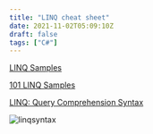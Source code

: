 ```yaml
---
title: "LINQ cheat sheet"
date: 2021-11-02T05:09:10Z
draft: false
tags: ["C#"]
---
```


[LINQ Samples](https://linqsamples.com/)

[101 LINQ Samples](https://github.com/dotnet/try-samples/blob/main/101-linq-samples/index.md)

[LINQ: Query Comprehension Syntax](http://www.albahari.com/nutshell/linqsyntax.aspx)

![linqsyntax](https://i.imgur.com/PrwVKZb.png)

